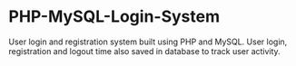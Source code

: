 # PHP-MySQL-Login-System
User login and registration system built using PHP and MySQL. User login, registration and logout time also saved in database to track user activity. 
